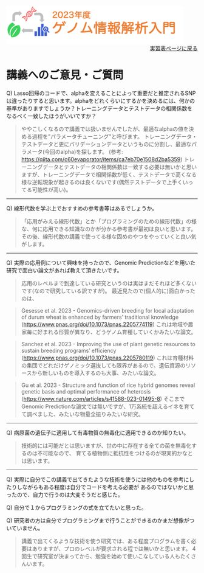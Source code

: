 <img src="https://github.com/CropEvol/lecture/blob/master/textbook_2023/images/logo.png?raw=true" alt="2023年度ゲノム情報解析入門" height="100px" align="middle">

<div align="right"><a href="https://github.com/CropEvol/lecture#section2">実習表ページに戻る</a></div>

# 講義へのご意見・ご質問

Q) Lasso回帰のコードで、alphaを変えることによって重要だと推定されるSNPは違ったりすると思います。alphaをどれくらいにするかを決めるには、何かの基準がありますでしょうか？トレーニングデータとテストデータの相関係数をなるべく一致したほうがいいですか？

> ややこしくなるので講義では扱いませんでしたが、最適なalphaの値を決める過程を"パラメータチューニング"と呼びます。
> トレーニングデータ・テストデータと更にバリデーションデータというものに分割し、最適なパラメータ(今回のalpha)を探します。
> (参考: https://qiita.com/c60evaporator/items/ca7eb70e1508d2ba5359)
> トレーニングデータとテストデータの相関係数は一致する必要は無いかと思いますが、トレーニングデータで相関係数が低く、テストデータで高くなる様な逆転現象が起きるのは良くないです(偶然テストデータで上手くいってる可能性が高い)。

---

Q) 線形代数を学ぶ上でおすすめの参考書等はあるでしょうか。

> 「応用がみえる線形代数」とか「プログラミングのための線形代数」の様な、何に応用できる知識なのかが分かる参考書が最初は良いと思います。
> その後、線形代数の講義で使ってる様な固めのやつをやっていくと良い気がします。

---

Q) 実際の応用例について興味を持ったので、Genomic Predictionなどを用いた研究で面白い論文があれば教えて頂きたいです。

> 応用のレベルまで到達している研究というのは実はまだそれほど多くないです(なので研究している訳ですが)。
> 最近見たので(個人的に)面白かったのは、

> Gesesse et al. 2023 - Genomics-driven breeding for local adaptation of durum wheat is enhanced by farmers’ traditional knowledge (https://www.pnas.org/doi/10.1073/pnas.2205774119)
> これは地域や農家毎に好まれる形質が異なり、どうゲノム育種していくかみたいな論文。

> Sanchez et al. 2023 - Improving the use of plant genetic resources to sustain breeding programs’ efficiency (https://www.pnas.org/doi/10.1073/pnas.2205780119)
> これは育種材料の集団でどれだけゲノミック選抜しても限界があるので、遺伝資源のリソースから新しいものを導入するのも大事、みたいな論文。

> Gu et al. 2023 - Structure and function of rice hybrid genomes reveal genetic basis and optimal performance of heterosis (https://www.nature.com/articles/s41588-023-01495-8)
> そこまでGenomic Predictionな論文では無いですが、1万系統を超えるイネを育てて調べました、みたいな物量全振りみたいな研究。

---

Q) 病原菌の遺伝子に適用して有毒物質の無毒化に適用できるのか知りたい。

> 技術的には可能だとは思いますが、世の中に存在する全ての菌を無毒化するのは不可能なので、
> 育てる植物側に抵抗性をつけるのが現実的かなとは思います。

---

Q) 実際に自分でこの講義で出てきたような技術を使うには他のものを参考にしたりしながらもある程度は自分でコードを考える必要が
あるのではないかと思ったので、自力で行うのは大変そうだと感じた。

Q) 自分で１からプログラミングの式を立てたいと思った。

Q) 研究者の方は自分でプログラミングまで行うことができるのかまだ想像がついていません。

> 講義で出てくるような技術を使う研究では、ある程度プログラムを書く必要はありますが、プロのレベルが要求される程では無いかと思います。
> 4回生で研究室が決まってから、勉強を始めて使いこなしている人もたくさんいます。
